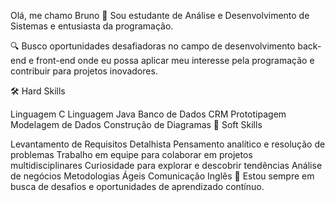 Olá, me chamo Bruno
👋 Sou estudante de Análise e Desenvolvimento de Sistemas e entusiasta da programação.

🔍 Busco oportunidades desafiadoras no campo de desenvolvimento back-end e front-end onde eu possa aplicar meu interesse pela programação e contribuir para projetos inovadores.

🛠️ Hard Skills

Linguagem C
Linguagem Java
Banco de Dados
CRM
Prototipagem
Modelagem de Dados
Construção de Diagramas
🤝 Soft Skills

Levantamento de Requisitos
Detalhista
Pensamento analítico e resolução de problemas
Trabalho em equipe para colaborar em projetos multidisciplinares
Curiosidade para explorar e descobrir tendências
Análise de negócios
Metodologias Ágeis
Comunicação
Inglês
🚀 Estou sempre em busca de desafios e oportunidades de aprendizado contínuo.
